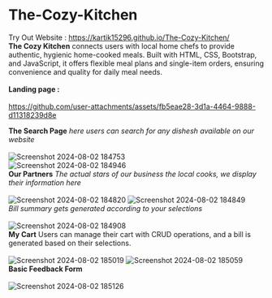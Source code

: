# The-Cozy-Kitchen
Try Out Website : https://kartik15296.github.io/The-Cozy-Kitchen/ 
<br>
**The Cozy Kitchen** connects users with local home chefs to provide authentic, hygienic home-cooked meals. Built with HTML, CSS, Bootstrap, and JavaScript, it offers flexible meal plans and single-item orders, ensuring convenience and quality for daily meal needs.
<br><br>
**Landing page :**
<br><br>
https://github.com/user-attachments/assets/fb5eae28-3d1a-4464-9888-d11318239d8e

**The Search Page** *here users can search for any dishesh available on our website*
<br><br>
![Screenshot 2024-08-02 184753](https://github.com/user-attachments/assets/cbb5bdf7-80ce-4654-91c0-81a518daa4c8)
<br>
![Screenshot 2024-08-02 184946](https://github.com/user-attachments/assets/94674abf-23c8-4545-8aed-e65ab1207c16)
<br>
**Our Partners** *The actual stars of our business the local cooks, we display their information here*
<br><br>
![Screenshot 2024-08-02 184820](https://github.com/user-attachments/assets/c407c348-bc94-4b31-93b3-28d86c874bfb)
![Screenshot 2024-08-02 184849](https://github.com/user-attachments/assets/0cf60c46-3dff-435a-8e33-3e2e061f2d48)
<br>
*Bill summary gets generated according to your selections*
<br><br>
![Screenshot 2024-08-02 184908](https://github.com/user-attachments/assets/7bfff54c-2a30-4b1c-a398-bac091038c37)
<br>
**My Cart** Users can manage their cart with CRUD operations, and a bill is generated based on their selections.
<br><br>
![Screenshot 2024-08-02 185019](https://github.com/user-attachments/assets/54cfc980-944c-4232-a69a-47c3c2b7cb06)
![Screenshot 2024-08-02 185059](https://github.com/user-attachments/assets/de78ac28-4132-4708-a008-8670246d61b8)
<br>
**Basic Feedback Form**
<br><br>
![Screenshot 2024-08-02 185126](https://github.com/user-attachments/assets/5a6222bc-7da0-4049-937e-2b415c6b96dc)
<br><br>
